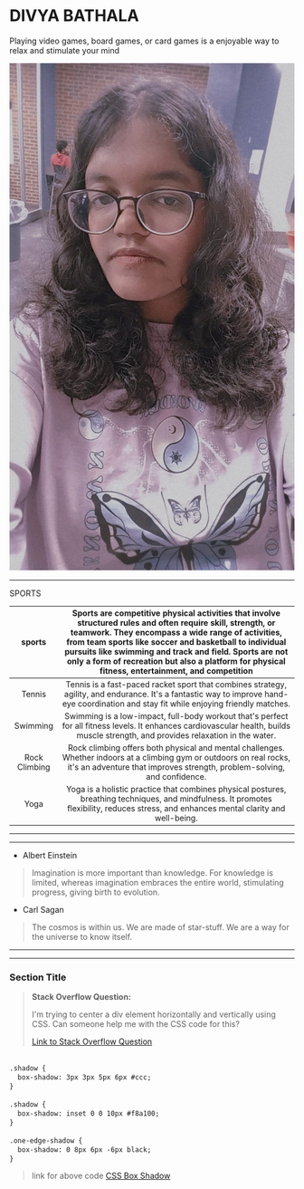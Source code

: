 # DIVYA BATHALA

Playing video games, board games, or card games is a enjoyable way to relax and stimulate your mind


![myphoto](divya.jpeg)

---
SPORTS

| sports       |Sports are competitive physical activities that involve structured rules and often require skill, strength, or teamwork. They encompass a wide range of activities, from team sports like soccer and basketball to individual pursuits like swimming and track and field. Sports are not only a form of recreation but also a platform for physical fitness, entertainment, and competition |
|:------------:|:------------:|
| Tennis       | Tennis is a fast-paced racket sport that combines strategy, agility, and endurance. It's a fantastic way to improve hand-eye coordination and stay fit while enjoying friendly matches.|
| Swimming     | Swimming is a low-impact, full-body workout that's perfect for all fitness levels. It enhances cardiovascular health, builds muscle strength, and provides relaxation in the water. |
|Rock Climbing | Rock climbing offers both physical and mental challenges. Whether indoors at a climbing gym or outdoors on real rocks, it's an adventure that improves strength, problem-solving, and confidence.|
|  Yoga        | Yoga is a holistic practice that combines physical postures, breathing techniques, and mindfulness. It promotes flexibility, reduces stress, and enhances mental clarity and well-being. |  

---

---

* Albert Einstein
>Imagination is more important than knowledge. For knowledge is limited, whereas imagination embraces the entire world, stimulating progress, giving birth to evolution.

* Carl Sagan
>The cosmos is within us. We are made of star-stuff. We are a way for the universe to know itself.

---

---
### Section Title

> **Stack Overflow Question:**
> 
> I'm trying to center a div element horizontally and vertically using CSS. Can someone help me with the CSS code for this?
> 
> [Link to Stack Overflow Question](https://stackoverflow.com/questions/5407386/multiple-box-shadow-declarations-in-sass)


```

.shadow {
  box-shadow: 3px 3px 5px 6px #ccc;
}

.shadow {
  box-shadow: inset 0 0 10px #f8a100;
}

.one-edge-shadow {
  box-shadow: 0 8px 6px -6px black;
}

```
>link for above code [CSS Box Shadow](https://css-tricks.com/snippets/css/css-box-shadow/#aa-one-side-only)